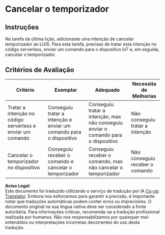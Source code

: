 <!--
CO_OP_TRANSLATOR_METADATA:
{
  "original_hash": "da5d9360fe02fdcc1e91a725016c846d",
  "translation_date": "2025-08-25T22:36:00+00:00",
  "source_file": "6-consumer/lessons/3-spoken-feedback/assignment.md",
  "language_code": "pt"
}
-->
# Cancelar o temporizador

## Instruções

Na tarefa da última lição, adicionaste uma intenção de cancelar temporizador ao LUIS. Para esta tarefa, precisas de tratar esta intenção no código serverless, enviar um comando para o dispositivo IoT e, em seguida, cancelar o temporizador.

## Critérios de Avaliação

| Critério | Exemplar | Adequado | Necessita de Melhorias |
| -------- | --------- | -------- | ---------------------- |
| Tratar a intenção no código serverless e enviar um comando | Conseguiu tratar a intenção e enviar um comando para o dispositivo | Conseguiu tratar a intenção, mas não conseguiu enviar o comando para o dispositivo | Não conseguiu tratar a intenção |
| Cancelar o temporizador no dispositivo | Conseguiu receber o comando e cancelar o temporizador | Conseguiu receber o comando, mas não cancelar o temporizador | Não conseguiu receber o comando |

**Aviso Legal**:  
Este documento foi traduzido utilizando o serviço de tradução por IA [Co-op Translator](https://github.com/Azure/co-op-translator). Embora nos esforcemos para garantir a precisão, é importante notar que traduções automáticas podem conter erros ou imprecisões. O documento original na sua língua nativa deve ser considerado a fonte autoritária. Para informações críticas, recomenda-se a tradução profissional realizada por humanos. Não nos responsabilizamos por quaisquer mal-entendidos ou interpretações incorretas decorrentes do uso desta tradução.
